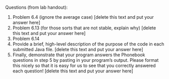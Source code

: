 Questions (from lab handout):

1. Problem 6.4 (ignore the average case)
    [delete this text and put your answer here]
1. Problem 6.13 (for those sorts that are not stable, explain why)
    [delete this text and put your answer here]
1. Problem 6.14
1. Provide a brief, high-level description of the purpose of the code in each submitted Java file.
    [delete this text and put your answer here]
1. Finally, demonstrate that your program answers the Phonebook questions in step 5 by pasting in your program’s output. Please format this nicely so that it is easy for us to see that you correctly answered each question!
    [delete this text and put your answer here]
